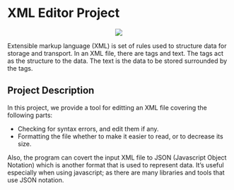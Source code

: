 # XML Editor Project
<p align="center">
  <img src="https://user-images.githubusercontent.com/73889436/125209540-ad484380-e299-11eb-84a5-33422eeb93c5.png">
</p>

Extensible markup language (XML) is set of rules used to structure data for storage and transport. In an XML file, there are tags and text. The tags act as the structure to the data. The text is the data to be stored surrounded by the tags.

## Project Description
In this project, we provide a tool for editting an XML file covering the following parts:
- Checking for syntax errors, and edit them if any.
- Formatting the file whether to make it easier to read, or to decrease its size.

Also, the program can covert the input XML file to JSON (Javascript Object Notation) which is another format that is
used to represent data. It’s useful especially when using javascript; as there are many libraries and tools that use JSON notation.
